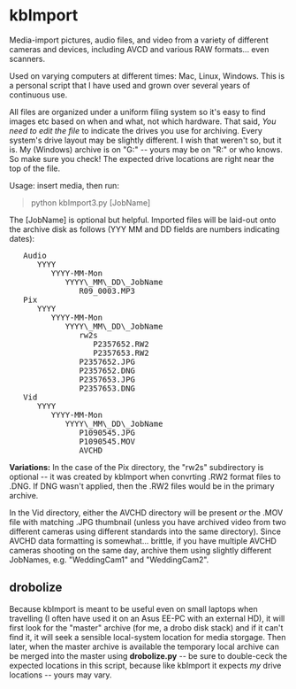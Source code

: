 kbImport
========

Media-import pictures, audio files, and video from a variety of different cameras and devices, including AVCD and various
RAW formats... even scanners.

Used on varying computers at different times: Mac, Linux, Windows. This is a personal script that I have used and
grown over several years of continuous use.

All files are organized under a uniform filing system so it's easy to find images etc based on when and what,
not which hardware. That said, *You need to edit the file* to indicate the drives you use for archiving. Every
system's drive layout may be slightly different. I wish that weren't so, but it is. My (Windows) archive
is on "G:" -- yours may be on "R:" or who knows. So make sure you check! The expected drive locations are right near the
top of the file.

Usage: insert media, then run:
>   python kbImport3.py [JobName]

The [JobName] is optional but helpful. Imported files will be laid-out onto the archive disk as follows
(YYY MM and DD fields are numbers indicating dates):

<pre>
   Audio
      YYYY
         YYYY-MM-Mon
            YYYY\_MM\_DD\_JobName
               R09_0003.MP3
   Pix
      YYYY
         YYYY-MM-Mon
            YYYY\_MM\_DD\_JobName
               rw2s
                  P2357652.RW2
                  P2357653.RW2
               P2357652.JPG
               P2357652.DNG
               P2357653.JPG
               P2357653.DNG
   Vid
      YYYY
         YYYY-MM-Mon
            YYYY\_MM\_DD\_JobName
               P1090545.JPG
               P1090545.MOV
               AVCHD
</pre>

<b>Variations:</b> In the case of the Pix directory, the "rw2s" subdirectory is optional -- it was created by
kbImport when convrting .RW2 format files to .DNG. If DNG wasn't applied, then the .RW2 files would be in the primary
archive.

In the Vid directory, either the AVCHD directory will be present _or_ the .MOV file with matching .JPG thumbnail (unless
you have archived video from two different cameras using different standards into the same directory). Since AVCHD
data formatting is somewhat... brittle, if you have multiple AVCHD cameras shooting on the same day, archive them
using slightly different JobNames, e.g. "WeddingCam1" and "WeddingCam2".


drobolize
---------

Because kbImport is meant to be useful even on small laptops when travelling (I often have used it on an Asus EE-PC with an
external HD), it will first look for the "master" archive (for me, a drobo disk stack) and if it can't find it, it will
seek a sensible local-system location for media storgage. Then later, when the master archive is available the temporary
local archive can be merged into the master using <b>drobolize.py</b> -- be sure to double-ceck the expected locations
in this script, because like kbImport it expects *my* drive locations -- yours may vary.

